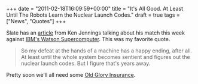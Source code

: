 +++
date = "2011-02-18T16:09:59+00:00"
title = "It's All Good. At Least Until The Robots Learn the Nuclear Launch Codes."
draft = true
tags = ["News", "Quotes"]
+++

Slate has an [article](http://www.slate.com/id/2284721/pagenum/2) from Ken Jennings talking about his match this week against [IBM's Watson Supercomputer](http://en.wikipedia.org/wiki/Watson_(artificial_intelligence_software)). This was my favorite quote.

> So my defeat at the hands of a machine has a happy ending, after all. At least until the whole system becomes sentient and figures out the nuclear launch codes. But I figure that's years away.

Pretty soon we'll all need some [Old Glory Insurance](http://www.nbc.com/saturday-night-live/video/old-glory-insurance/229049/).